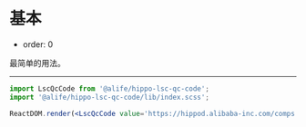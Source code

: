 # 基本

- order: 0

最简单的用法。

---

````jsx
import LscQcCode from '@alife/hippo-lsc-qc-code';
import '@alife/hippo-lsc-qc-code/lib/index.scss';

ReactDOM.render(<LscQcCode value='https://hippod.alibaba-inc.com/comps' height='200' width='200' />, mountNode);
````
